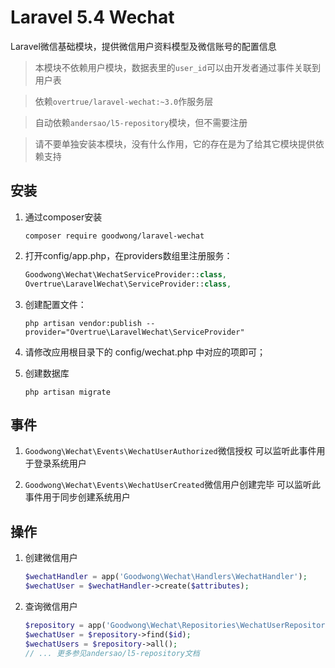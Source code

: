 # Laravel 5.4 Wechat

Laravel微信基础模块，提供微信用户资料模型及微信账号的配置信息

> 本模块不依赖用户模块，数据表里的`user_id`可以由开发者通过事件关联到用户表

> 依赖`overtrue/laravel-wechat:~3.0`作服务层

> 自动依赖`andersao/l5-repository`模块，但不需要注册

> 请不要单独安装本模块，没有什么作用，它的存在是为了给其它模块提供依赖支持



## 安装

1. 通过composer安装
    ```shell
    composer require goodwong/laravel-wechat
    ```

4. 打开config/app.php，在providers数组里注册服务：
    ```php
    Goodwong\Wechat\WechatServiceProvider::class,
    Overtrue\LaravelWechat\ServiceProvider::class,
    ```
3. 创建配置文件：
    ```shell
    php artisan vendor:publish --provider="Overtrue\LaravelWechat\ServiceProvider"
    ```

4. 请修改应用根目录下的 config/wechat.php 中对应的项即可；

5. 创建数据库
    ```shell
    php artisan migrate
    ```

## 事件

1. `Goodwong\Wechat\Events\WechatUserAuthorized`微信授权
    可以监听此事件用于登录系统用户

2. `Goodwong\Wechat\Events\WechatUserCreated`微信用户创建完毕
    可以监听此事件用于同步创建系统用户


## 操作

1. 创建微信用户
    ```php
    $wechatHandler = app('Goodwong\Wechat\Handlers\WechatHandler');
    $wechatUser = $wechatHandler->create($attributes);
    ```

2. 查询微信用户
    ```php
    $repository = app('Goodwong\Wechat\Repositories\WechatUserRepository');
    $wechatUser = $repository->find($id);
    $wechatUsers = $repository->all();
    // ... 更多参见andersao/l5-repository文档
    ```


